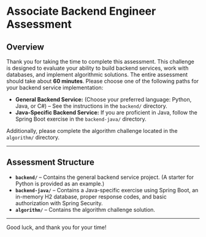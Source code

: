 # Associate Backend Engineer Assessment

## Overview

Thank you for taking the time to complete this assessment. This challenge is designed to evaluate your ability to build backend services, work with databases, and implement algorithmic solutions. The entire assessment should take about **60 minutes**. Please choose one of the following paths for your backend service implementation:

- **General Backend Service:** (Choose your preferred language: Python, Java, or C#) – See the instructions in the `backend/` directory.
- **Java-Specific Backend Service:** If you are proficient in Java, follow the Spring Boot exercise in the `backend-java/` directory.

Additionally, please complete the algorithm challenge located in the `algorithm/` directory.

---

## Assessment Structure

- **`backend/`** – Contains the general backend service project. (A starter for Python is provided as an example.)
- **`backend-java/`** – Contains a Java-specific exercise using Spring Boot, an in-memory H2 database, proper response codes, and basic authorization with Spring Security.
- **`algorithm/`** – Contains the algorithm challenge solution.

---

Good luck, and thank you for your time!
